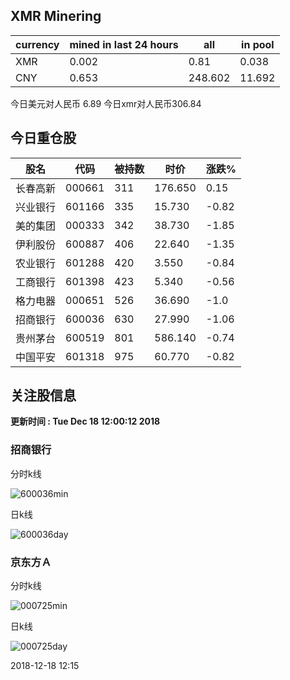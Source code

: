 ## XMR Minering

|currency|mined in last 24 hours|all|in pool|
|---|---|---|---|
|XMR|0.002|0.81|0.038|
|CNY|0.653|248.602|11.692|

今日美元对人民币 6.89	今日xmr对人民币306.84


## 今日重仓股 

|股名|代码|被持数|时价|涨跌%|
|---|---|---|---|---|
|长春高新|000661|311|176.650|0.15|
|兴业银行|601166|335|15.730|-0.82|
|美的集团|000333|342|38.730|-1.85|
|伊利股份|600887|406|22.640|-1.35|
|农业银行|601288|420|3.550|-0.84|
|工商银行|601398|423|5.340|-0.56|
|格力电器|000651|526|36.690|-1.0|
|招商银行|600036|630|27.990|-1.06|
|贵州茅台|600519|801|586.140|-0.74|
|中国平安|601318|975|60.770|-0.82|

## 关注股信息
**更新时间 : Tue Dec 18 12:00:12 2018**
### 招商银行 
分时k线

![600036min](http://image.sinajs.cn/newchart/min/n/sh600036.gif)

日k线

![600036day](http://image.sinajs.cn/newchart/daily/n/sh600036.gif)

### 京东方Ａ 
分时k线

![000725min](http://image.sinajs.cn/newchart/min/n/sz000725.gif)

日k线

![000725day](http://image.sinajs.cn/newchart/daily/n/sz000725.gif)

2018-12-18 12:15